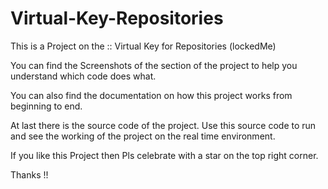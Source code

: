 # Virtual-Key-Repositories

This is a Project on the :: Virtual Key for Repositories (lockedMe)

You can find the Screenshots of the section of the project to help you understand which code does what.

You can also find the documentation on how this project works from beginning to end.

At last there is the source code of the project. Use this source code to run and see the working of the project on the real time environment.

If you like this Project then Pls celebrate with a star on the top right corner.

Thanks !!
